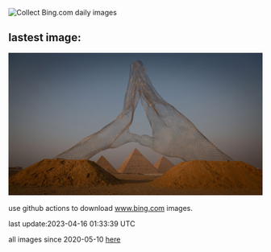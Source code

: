 ![Collect Bing.com daily images](https://github.com/counter2015/bing-daily-images/workflows/Collect%20Bing.com%20daily%20images/badge.svg)
## lastest image:
![](images/LorenzoQuinn.jpg)

use github actions to download www.bing.com images.

last update:2023-04-16 01:33:39 UTC

all images since 2020-05-10 [here](https://github.com/counter2015/bing-daily-images/tree/master/images) 
